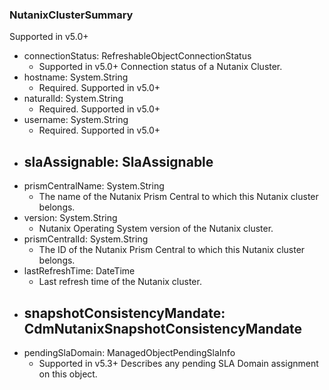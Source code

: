 ### NutanixClusterSummary
Supported in v5.0+

- connectionStatus: RefreshableObjectConnectionStatus
  - Supported in v5.0+
  Connection status of a Nutanix Cluster.
- hostname: System.String
  - Required. Supported in v5.0+
- naturalId: System.String
  - Required. Supported in v5.0+
- username: System.String
  - Required. Supported in v5.0+
- slaAssignable: SlaAssignable
  - 
- prismCentralName: System.String
  - The name of the Nutanix Prism Central to which this Nutanix cluster belongs.
- version: System.String
  - Nutanix Operating System version of the Nutanix cluster.
- prismCentralId: System.String
  - The ID of the Nutanix Prism Central to which this Nutanix cluster belongs.
- lastRefreshTime: DateTime
  - Last refresh time of the Nutanix cluster.
- snapshotConsistencyMandate: CdmNutanixSnapshotConsistencyMandate
  - 
- pendingSlaDomain: ManagedObjectPendingSlaInfo
  - Supported in v5.3+
  Describes any pending SLA Domain assignment on this object.
